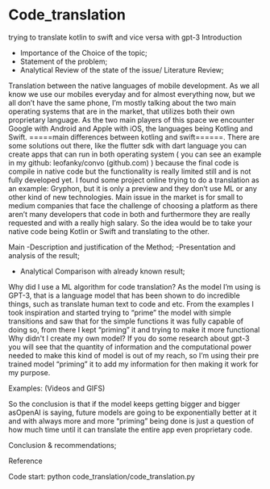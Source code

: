 # Code_translation
 trying to translate kotlin to swift and vice versa with gpt-3
Introduction
- Importance of the Choice of the topic;
- Statement of the problem;
- Analytical Review of the state of the issue/ Literature Review;


Translation between the native languages of mobile development.
 As we all know we use our mobiles everyday and for almost everything now, but we all don’t have the same phone, I’m mostly talking about the two main operating systems that are in the market, that utilizes both their own proprietary language. As the two main players of this space we encounter Google with Android and Apple with iOS, the languages being Kotling and Swift.
=====main differences between kotling and swift======.
There are some solutions out there, like the flutter sdk with dart language you can create apps that can run in both operating system ( you can see an example in my github: leofanky/convo (github.com) ) because the final code is compile in native code but the functionality is really limited still and is not fully developed yet.
I found some project online trying to do a translation as an example: Gryphon, but it is only a preview and they don’t use ML or any other kind of new technologies. 
Main issue in the market is for small to medium companies that face the challenge of choosing a platform as there aren’t many developers that code in both and furthermore they are really requested and with a really high salary. So the idea would be to take your native code being Kotlin or Swift and translating to the other.





Main
-Description and justification of the Method;
-Presentation and analysis of the result;
- Analytical Comparison with already known result;


Why did I use a ML algorithm for code translation? 
 As the model I’m using is GPT-3, that is a language model that has been shown to do incredible things, such as translate human text to code and etc. From the examples I took inspiration and started trying to “prime” the model with simple transitions and saw that for the simple functions it was fully capable of doing so, from there I kept “priming” it and trying to make it more functional
Why didn't I create my own model? 
If you do some research about gpt-3 you will see that the quantity of information and the computational power needed to make this kind of model is out of my reach, so I’m using their pre trained model “priming” it to add my information for then making it work for my purpose.

Examples: (Videos and GIFS)


So the conclusion is that if the model keeps getting bigger and bigger asOpenAI is saying, future models are going to be exponentially better at it and with always more and more “priming” being done is just a question of how much time until it can translate the entire app even proprietary code.




Conclusion & recommendations; 

Reference

Code start:
python code_translation/code_translation.py

